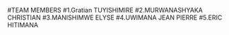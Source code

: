#TEAM MEMBERS
#1.Gratian TUYISHIMIRE
#2.MURWANASHYAKA CHRISTIAN
#3.MANISHIMWE ELYSE
#4.UWIMANA JEAN PIERRE
#5.ERIC HITIMANA
